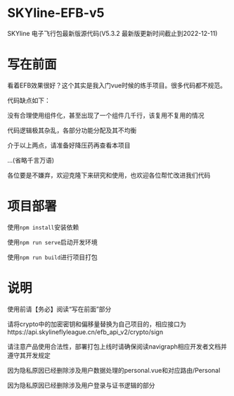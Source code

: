 # SKYline-EFB-v5
SKYline 电子飞行包最新版源代码(V5.3.2 最新版更新时间截止到2022-12-11)

# 写在前面
看着EFB效果很好？这个其实是我入门vue时候的练手项目。很多代码都不规范。

代码缺点如下：

没有合理使用组件化，甚至出现了一个组件几千行，该复用不复用的情况

代码逻辑极其杂乱，各部分功能分配及其不均衡

介于以上两点，请准备好降压药再查看本项目

...(省略千言万语)

各位要是不嫌弃，欢迎克隆下来研究和使用，也欢迎各位帮忙改进我们代码

# 项目部署
使用```npm install```安装依赖

使用```npm run serve```启动开发环境

使用```npm run build```进行项目打包

# 说明
使用前请【务必】阅读“写在前面”部分

请将crypto中的加密密钥和偏移量替换为自己项目的，相应接口为https://api.skylineflyleague.cn/efb_api_v2/crypto/sign

请注意产品使用合法性，部署打包上线时请确保阅读navigraph相应开发者文档并遵守其开发规定

因为隐私原因已经删除涉及用户数据处理的personal.vue和对应路由/Personal

因为隐私原因已经删除涉及用户登录与证书逻辑的部分
